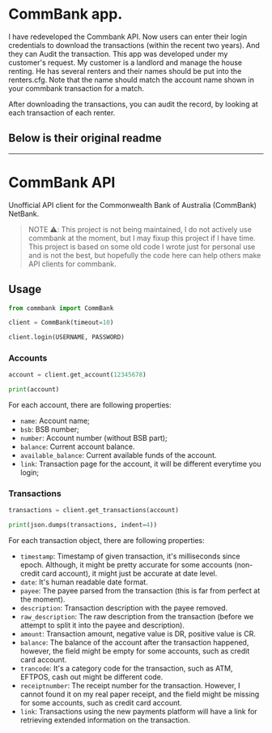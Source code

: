 # CommBank app.

I have redeveloped the Commbank API. Now users can enter their login credentials to download the transactions (within the recent two years). And they can Audit the transaction. This app was developed under my customer's request. My customer is a landlord and manage the house renting. He has several renters and their names should be put into the renters.cfg. Note that the name should match the account name shown in your commbank transaction for a match. 


After downloading the transactions, you can audit the record, by looking at each transaction of each renter.


Below is their original readme
-------------------------------------------------------------------------------------------------------------------------------------------------------------------------------------------------------------------------------------------------------------
-------------------------------------------------------------------------------------------------------------------------------------------------------------------------------------------------------------------------------------------------------------

# CommBank API

Unofficial API client for the Commonwealth Bank of Australia (CommBank) NetBank.

> NOTE ⚠️: This project is not being maintained, I do not actively use commbank at the moment, but I may fixup this project if I have time. This project is based on some old code I wrote just for personal use and is not the best, but hopefully the code here can help others make API clients for commbank.

## Usage

```python
from commbank import CommBank

client = CommBank(timeout=10)

client.login(USERNAME, PASSWORD)
```

### Accounts

```python
account = client.get_account(12345678)

print(account)
```

For each account, there are following properties:

- `name`: Account name;
- `bsb`: BSB number;
- `number`: Account number (without BSB part);
- `balance`: Current account balance.
- `available_balance`: Current available funds of the account.
- `link`: Transaction page for the account, it will be different everytime you login;

### Transactions

```python
transactions = client.get_transactions(account)

print(json.dumps(transactions, indent=4))
```

For each transaction object, there are following properties:

- `timestamp`: Timestamp of given transaction, it's milliseconds since epoch. Although, it might be pretty accurate for some accounts (non-credit card account), it might just be accurate at date level.
- `date`: It's human readable date format.
- `payee`: The payee parsed from the transaction (this is far from perfect at the moment).
- `description`: Transaction description with the payee removed.
- `raw_description`: The raw description from the transaction (before we attempt to split it into the payee and description).
- `amount`: Transaction amount, negative value is DR, positive value is CR.
- `balance`: The balance of the account after the transaction happened, however, the field might be empty for some accounts, such as credit card account.
- `trancode`: It's a category code for the transaction, such as ATM, EFTPOS, cash out might be different code.
- `receiptnumber`: The receipt number for the transaction. However, I cannot found it on my real paper receipt, and the field might be missing for some accounts, such as credit card account.
- `link`: Transactions using the new payments platform will have a link for retrieving extended information on the transaction.
